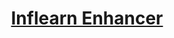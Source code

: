 <h1 align="center">
   <b>
        <a href="https://github.com/nobel6018/inflearn-enhancer">Inflearn Enhancer</a><br>
    </b>
</h1>
